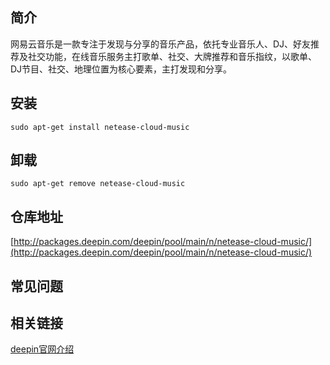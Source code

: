 ## 简介

网易云音乐是一款专注于发现与分享的音乐产品，依托专业音乐人、DJ、好友推荐及社交功能，在线音乐服务主打歌单、社交、大牌推荐和音乐指纹，以歌单、DJ节目、社交、地理位置为核心要素，主打发现和分享。

## 安装

`sudo apt-get install netease-cloud-music`

## 卸载

`sudo apt-get remove netease-cloud-music`

## 仓库地址

[http://packages.deepin.com/deepin/pool/main/n/netease-cloud-music/](http://packages.deepin.com/deepin/pool/main/n/netease-cloud-music/)


## 常见问题


## 相关链接

[deepin官网介绍](https://www.deepin.org/cooperative/netease-cloud-music/)